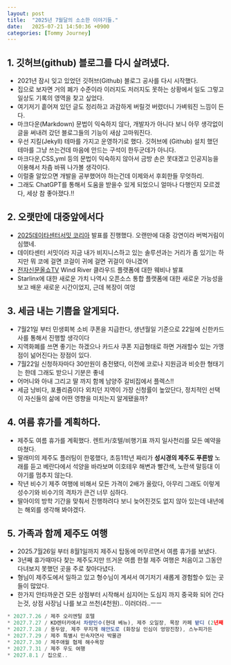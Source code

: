 ```yaml
---
layout: post
title:  "2025년 7월달의 소소한 이야기들."
date:   2025-07-21 14:50:36 +0900
categories: [Tommy Journey]
---
```


## 1. 깃허브(github) 블로그를 다시 살려냈다. 

- 2021년 잠시 잊고 있었던 깃허브(Github) 블로그 공사를 다시 시작했다. 
- 집으로 보자면 거의 폐가 수준이라 이러지도 저러지도 못하는 상황에서 일도 그렇고 일상도 기록의 영역을 찾고 싶었다.
- 여기저기 흩어져 있던 글도 정리하고 과감하게 버릴것 버렸더니 가벼워진 느낌이 든다. 
- 마크다운(Markdown) 문법이 익숙하지 않다, 개발자가 아니다 보니 아무 생각없이 글을 써내려 갔던 블로그들의 기능이 새삼 고마워진다.
- 우선 지킬(Jekyll) 테마를 가지고 운영하기로 했다. 깃허브에 (Github) 설치 했던 테마를 그냥 쓰는건데 마음에 안드는 구석이 한두군데가 아니다.
- 마크다운,CSS,yml 등의 문법이 익숙하지 않아서 금방 손은 못대겠고 인공지능을 이용해서 차츰 바꿔 나가볼 생각이다. 
- 이럴줄 알았으면 개발을 공부했어야 하는건데 이제와서 후회한들 무엇하리. 
- 그래도 ChatGPT를 통해서 도움을 받을수 있게 되었으니 얼마나 다행인지 모르겠다, 세상 참 좋아졌다.!! 


## 2. 오랫만에 대중앞에서다 

* [2025데이타센터서밋 코리아](https://www.sek.co.kr/2025/datacenter) 발표를 진행했다. 오랜만에 대중 강연이라 버벅거림이 심했네.
* 데이타센터 서밋이라 지금 내가 비지니스하고 있는 솔루션과는 거리가 좀 있기는 하지만 뭐 코에 걸면 코걸이 귀에 걸면 귀걸이 아니겠어
* [전자신문올쇼TV](https://www.youtube.com/watch?v=Dp1haHlRdmM) Wind River 클라우드 플랫폼에 대한 웨비나 발표
* Starlinx에 대한 새로운 가치 나역시 오픈소스 통합 플랫폼에 대한 새로운 가능성을 보고 배운 새로운 시간이었지, 근데 복장이 여엉

## 3. 세금 내는 기쁨을 알게되다.

* 7월21일 부터 민생회복 소비 쿠폰을 지급한다, 생년월일 기준으로 22일에 신한카드사를 통해서 진행할 생각이다
* 지역화폐를 쓰면 좋기는 하겠으나 카드사 쿠폰 지급형태로 하면 거래할수 있는 가맹점이 넒어진다는 장점이 있다. 
* 7월22일 신청하자마다 30만원이 충전됐다, 이전에 코로나 지원금과 비슷한 형태기는 한데 그래도 받으니 기분은 좋네 
* 어머니와 아내 그리고 딸 까지 함께 남양주 갈비집에서 플렉스!!
* 세금 낭비다, 포퓰리즘이다 외치던 지역이 가장 신청률이 높았단다, 정치적인 선택이 자신들의 삶에 어떤 영향을 미치는지 알게됐을까?

## 4. 여름 휴가를 계획하다.

* 제주도 여름 휴가를 계획했다. 렌트카/호텔/비행기표 까지 일사천리를 모든 예약을 마쳤다. 
* 딸래미의 제주도 플러팅이 한몫했다, 초등1학년 짜리가 **성시경의 제주도 푸른밤** 노래를 듣고 베란다에서 석양을 바라보며 이호테우
해변과 빨간색, 노란색 말등대 이야기를 멈추지 않는다. 
* 작년 비수기 제주 여행에 비해서 모든 가격이 2배가 올랐다, 아무리 그래도 이렇게 성수기와 비수기의 격차가 큰건 너무 심하다.
* 딸아이의 방학 기간을 맞춰서 진행하려다 보니 늦어진것도 없지 않아 있는데 내년에는 해외를 생각해 봐야겠다.

## 5. 가족과 함께 제주도 여행 
* 2025.7월26일 부터 8월1일까지 제주시 탑동에 머무르면서 여름 휴가를 보냈다. 
* 3년째 휴가때마다 찾는 제주도지만 뜨거운 여름 한철 제주 여행은 처음이고 그동안 다녀보지 못했던 곳을 주로 찾아다녔다.
* 형님이 제주도에서 일하고 있고 형수님이 계셔서 여기저기 새롭게 경험할수 있는 곳들이 많았다.
* 한가지 안타까운건 모든 상점부터 시작해서 심지어는 도심지 까지 중국화 되어 간다는것, 상점 사장님 나를 보고 쓰천(4천원).. 이러더라..ㅡㅡ 
```javascript
* 2027.7.26 / 제주 오리엔털 호텔 
* 2027.7.27 / KD렌터카에서 차량인수(현대 베뉴), 제주 오일장, 목장 카페 밭디 (2년째 승마체험), 성산일출봉, 이호테우 해변
* 2027.7.28 / 용두암, 제주 무지개 해안도로 (화장실 인심이 엉망진창), 스누피가든
* 2027.7.29 / 제주 특별시 민속자연사 박물관
* 2027.7.30 / 제주애월 협제 해수욕장
* 2027.7.31 / 제주 우도 여행 
* 2027.8.1 / 집으로.. 
```

